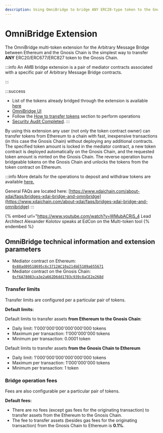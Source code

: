 ```yaml
---
description: Using OmniBridge to bridge ANY ERC20-type token to the Gnosis Chain
---
```


# OmniBridge Extension

The OmniBridge multi-token extension for the Arbitrary Message Bridge between Ethereum and the Gnosis Chain is the simplest way to transfer **ANY** ERC20/ERC677/ERC827 token to the Gnosis Chain.

:::info
An AMB bridge extension is a pair of mediator contracts associated with a specific pair of Arbitrary Message Bridge contracts.

:::

:::success
* List of the tokens already bridged through the extension is available [here](/specs/bridges/eth-gc/extensions/multi-token/the-bridged-tokens-list)
* [OmniBridge UI](https://omni.gnosischain.com/)
* Follow the [How to transfer tokens](/specs/bridges/eth-gc/extensions/multi-token/how-to-transfer-tokens) section to perform operations
* [Security Audit Completed](/specs/security-audit#tokenbridge-audit-by-quantstamp-covers-omnibridge).
:::

By using this extension any user (not only the token contract owner) can transfer tokens from Ethereum to a chain with fast, inexpensive transactions (in this case the Gnosis Chain) without deploying any additional contracts. The specified token amount is locked in the mediator contract, a new token contract is deployed automatically on the Gnosis Chain, and the requested token amount is minted on the Gnosis Chain. The reverse operation burns bridgeable tokens on the Gnosis Chain and unlocks the tokens from the token contract on Ethereum.

:::info
More details for the operations to deposit and withdraw tokens are available [here.](/specs/bridges/eth-gc/extensions/multi-token/extension-internals)

General FAQs are located here: [https://www.xdaichain.com/about-xdai/faqs/bridges-xdai-bridge-and-omnibridge](https://www.xdaichain.com/about-xdai/faqs/bridges-xdai-bridge-and-omnibridge)
:::

{% embed url="https://www.youtube.com/watch?v=WMubACRjS_4
Lead Architect Alexander Kolotov speaks at EdCon on the Multi-token tool
{% endembed %}

## OmniBridge technical information and extension parameters

* Mediator contract on Ethereum: [`0x88ad09518695c6c3712AC10a214bE5109a655671`](https://etherscan.io/address/0x88ad09518695c6c3712AC10a214bE5109a655671)
* Mediator contract on the Gnosis Chain: [`0xf6A78083ca3e2a662D6dd1703c939c8aCE2e268d`](https://blockscout.com/xdai/mainnet/address/0xf6A78083ca3e2a662D6dd1703c939c8aCE2e268d)

### Transfer limits

Transfer limits are configured per a particular pair of tokens.

**Default limits:**

Default limits to transfer assets **from Ethereum to the Gnosis Chain**:

* Daily limit: 1'000'000'000'000'000'000 tokens
* Maximum per transaction: 1'000'000'000 tokens
* Minimum per transaction: 0.0001 token

Default limits to transfer assets **from the Gnosis Chain to Ethereum**

* Daily limit: 1'000'000'000'000'000'000 tokens
* Maximum per transaction: 1'000'000'000 tokens
* Minimum per transaction: 1 token

### Bridge operation fees

Fees are also configurable per a particular pair of tokens.

**Default fees:**

* There are no fees (except gas fees for the originating transaction) to transfer assets from the Ethereum to the Gnosis Chain.
* The fee to transfer assets (besides gas fees for the originating transaction) from the Gnosis Chain to Ethereum is **0.1%**.

